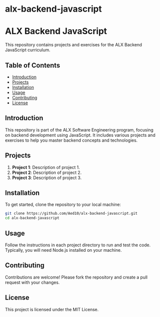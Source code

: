 # alx-backend-javascript

# ALX Backend JavaScript

This repository contains projects and exercises for the ALX Backend JavaScript curriculum.

## Table of Contents

- [Introduction](#introduction)
- [Projects](#projects)
- [Installation](#installation)
- [Usage](#usage)
- [Contributing](#contributing)
- [License](#license)

## Introduction

This repository is part of the ALX Software Engineering program, focusing on backend development using JavaScript. It includes various projects and exercises to help you master backend concepts and technologies.

## Projects

1. **Project 1**: Description of project 1.
2. **Project 2**: Description of project 2.
3. **Project 3**: Description of project 3.

## Installation

To get started, clone the repository to your local machine:

```bash
git clone https://github.com/Aed10/alx-backend-javascript.git
cd alx-backend-javascript
```

## Usage

Follow the instructions in each project directory to run and test the code. Typically, you will need Node.js installed on your machine.

## Contributing

Contributions are welcome! Please fork the repository and create a pull request with your changes.

## License

This project is licensed under the MIT License.
